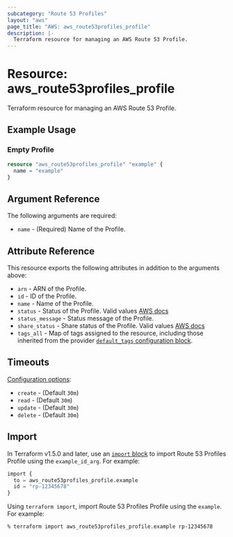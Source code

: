 ```yaml
---
subcategory: "Route 53 Profiles"
layout: "aws"
page_title: "AWS: aws_route53profiles_profile"
description: |-
  Terraform resource for managing an AWS Route 53 Profile.
---
```


# Resource: aws_route53profiles_profile

Terraform resource for managing an AWS Route 53 Profile.

## Example Usage

### Empty Profile

```terraform
resource "aws_route53profiles_profile" "example" {
  name = "example"
}
```

## Argument Reference

The following arguments are required:

* `name` - (Required) Name of the Profile.

## Attribute Reference

This resource exports the following attributes in addition to the arguments above:

* `arn` - ARN of the Profile.
* `id` - ID of the Profile.
* `name` - Name of the Profile.
* `status` - Status of the Profile. Valid values [AWS docs](https://docs.aws.amazon.com/Route53/latest/APIReference/API_route53profiles_Profile.html)
* `status_message` - Status message of the Profile.
* `share_status` - Share status of the Profile. Valid values [AWS docs](https://docs.aws.amazon.com/Route53/latest/APIReference/API_route53profiles_Profile.html)
* `tags_all` - Map of tags assigned to the resource, including those inherited from the provider [`default_tags` configuration block](https://registry.terraform.io/providers/hashicorp/aws/latest/docs#default_tags-configuration-block).

## Timeouts

[Configuration options](https://developer.hashicorp.com/terraform/language/resources/syntax#operation-timeouts):

* `create` - (Default `30m`)
* `read` - (Default `30m`)
* `update` - (Default `30m`)
* `delete` - (Default `30m`)

## Import

In Terraform v1.5.0 and later, use an [`import` block](https://developer.hashicorp.com/terraform/language/import) to import Route 53 Profiles Profile using the `example_id_arg`. For example:

```terraform
import {
  to = aws_route53profiles_profile.example
  id = "rp-12345678"
}
```

Using `terraform import`, import Route 53 Profiles Profile using the `example`. For example:

```console
% terraform import aws_route53profiles_profile.example rp-12345678
```
